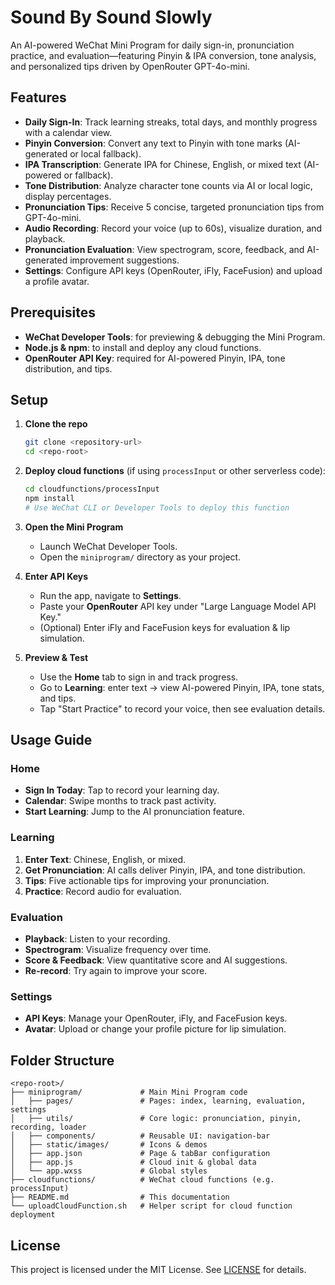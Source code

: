# Sound By Sound Slowly

An AI-powered WeChat Mini Program for daily sign-in, pronunciation practice, and evaluation—featuring Pinyin & IPA conversion, tone analysis, and personalized tips driven by OpenRouter GPT-4o-mini.

## Features

- **Daily Sign-In**: Track learning streaks, total days, and monthly progress with a calendar view.
- **Pinyin Conversion**: Convert any text to Pinyin with tone marks (AI-generated or local fallback).
- **IPA Transcription**: Generate IPA for Chinese, English, or mixed text (AI-powered or fallback).
- **Tone Distribution**: Analyze character tone counts via AI or local logic, display percentages.
- **Pronunciation Tips**: Receive 5 concise, targeted pronunciation tips from GPT-4o-mini.
- **Audio Recording**: Record your voice (up to 60s), visualize duration, and playback.
- **Pronunciation Evaluation**: View spectrogram, score, feedback, and AI-generated improvement suggestions.
- **Settings**: Configure API keys (OpenRouter, iFly, FaceFusion) and upload a profile avatar.

## Prerequisites

- **WeChat Developer Tools**: for previewing & debugging the Mini Program.
- **Node.js & npm**: to install and deploy any cloud functions.
- **OpenRouter API Key**: required for AI-powered Pinyin, IPA, tone distribution, and tips.

## Setup

1. **Clone the repo**
   ```bash
   git clone <repository-url>
   cd <repo-root>
   ```

2. **Deploy cloud functions** (if using `processInput` or other serverless code):
   ```bash
   cd cloudfunctions/processInput
   npm install
   # Use WeChat CLI or Developer Tools to deploy this function
   ```

3. **Open the Mini Program**
   - Launch WeChat Developer Tools.
   - Open the `miniprogram/` directory as your project.

4. **Enter API Keys**
   - Run the app, navigate to **Settings**.
   - Paste your **OpenRouter** API key under "Large Language Model API Key."
   - (Optional) Enter iFly and FaceFusion keys for evaluation & lip simulation.

5. **Preview & Test**
   - Use the **Home** tab to sign in and track progress.
   - Go to **Learning**: enter text → view AI-powered Pinyin, IPA, tone stats, and tips.
   - Tap "Start Practice" to record your voice, then see evaluation details.

## Usage Guide

### Home
- **Sign In Today**: Tap to record your learning day.
- **Calendar**: Swipe months to track past activity.
- **Start Learning**: Jump to the AI pronunciation feature.

### Learning
1. **Enter Text**: Chinese, English, or mixed.
2. **Get Pronunciation**: AI calls deliver Pinyin, IPA, and tone distribution.
3. **Tips**: Five actionable tips for improving your pronunciation.
4. **Practice**: Record audio for evaluation.

### Evaluation
- **Playback**: Listen to your recording.
- **Spectrogram**: Visualize frequency over time.
- **Score & Feedback**: View quantitative score and AI suggestions.
- **Re-record**: Try again to improve your score.

### Settings
- **API Keys**: Manage your OpenRouter, iFly, and FaceFusion keys.
- **Avatar**: Upload or change your profile picture for lip simulation.

## Folder Structure

```
<repo-root>/
├── miniprogram/             # Main Mini Program code
│   ├── pages/               # Pages: index, learning, evaluation, settings
│   ├── utils/               # Core logic: pronunciation, pinyin, recording, loader
│   ├── components/          # Reusable UI: navigation-bar
│   ├── static/images/       # Icons & demos
│   ├── app.json             # Page & tabBar configuration
│   ├── app.js               # Cloud init & global data
│   └── app.wxss             # Global styles
├── cloudfunctions/          # WeChat cloud functions (e.g. processInput)
├── README.md                # This documentation
└── uploadCloudFunction.sh   # Helper script for cloud function deployment
```

## License

This project is licensed under the MIT License. See [LICENSE](LICENSE) for details. 
